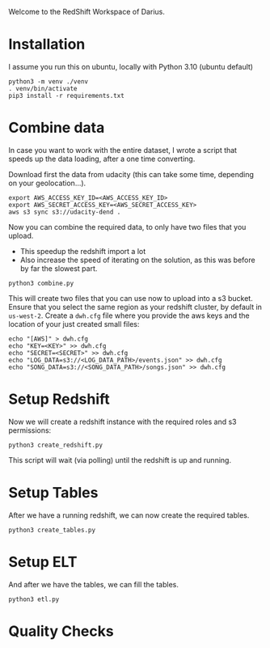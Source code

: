 Welcome to the RedShift Workspace of Darius.

# Installation
I assume you run this on ubuntu, locally with Python 3.10 (ubuntu default)
```shell
python3 -m venv ./venv
. venv/bin/activate
pip3 install -r requirements.txt
```


# Combine data
In case you want to work with the entire dataset, I wrote a script that speeds up the data loading,
after a one time converting.

Download first the data from udacity (this can take some time, depending on your geolocation...).

```shell
export AWS_ACCESS_KEY_ID=<AWS_ACCESS_KEY_ID>
export AWS_SECRET_ACCESS_KEY=<AWS_SECRET_ACCESS_KEY>
aws s3 sync s3://udacity-dend .
```

Now you can combine the required data, to only have two files that you upload.
* This speedup the redshift import a lot
* Also increase the speed of iterating on the solution, as this was before by far the slowest part.

```shell
python3 combine.py
```

This will create two files that you can use now to upload into a s3 bucket.
Ensure that you select the same region as your redshift cluster, by default in `us-west-2`.
Create a `dwh.cfg` file where you provide the aws keys and the location of your just created small files:

```shell
echo "[AWS]" > dwh.cfg
echo "KEY=<KEY>" >> dwh.cfg
echo "SECRET=<SECRET>" >> dwh.cfg
echo "LOG_DATA=s3://<LOG_DATA_PATH>/events.json" >> dwh.cfg
echo "SONG_DATA=s3://<SONG_DATA_PATH>/songs.json" >> dwh.cfg
```


# Setup Redshift
Now we will create a redshift instance with the required roles and s3 permissions:

```shell
python3 create_redshift.py
```

This script will wait (via polling) until the redshift is up and running.

# Setup Tables
After we have a running redshift, we can now create the required tables.
```shell
python3 create_tables.py
```

# Setup ELT
And after we have the tables, we can fill the tables.
```shell
python3 etl.py
```

# Quality Checks